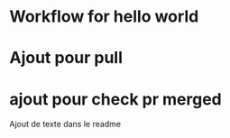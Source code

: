 # Workflow for hello world

# Ajout pour pull

# ajout pour check pr merged
Ajout de texte dans le readme